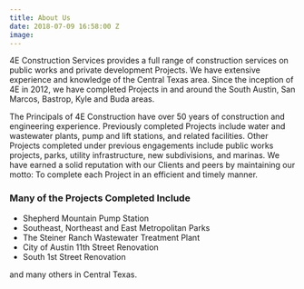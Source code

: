```yaml
---
title: About Us
date: 2018-07-09 16:58:00 Z
image: 
---
```


4E Construction Services provides a full range of construction services on public works and private development Projects. We have extensive experience and knowledge of the Central Texas area. Since the inception of 4E in 2012, we have completed Projects in and around the South Austin, San Marcos, Bastrop, Kyle and Buda areas.

The Principals of 4E Construction have over 50 years of construction and engineering experience. Previously completed Projects include water and wastewater plants, pump and lift stations, and related facilities. Other Projects completed under previous engagements include public works projects, parks, utility infrastructure, new subdivisions, and marinas. We have earned a solid reputation with our Clients and peers by maintaining our motto: To complete each Project in an efficient and timely manner.

### Many of the Projects Completed Include

* Shepherd Mountain Pump Station
* Southeast, Northeast and East Metropolitan Parks
* The Steiner Ranch Wastewater Treatment Plant
* City of Austin 11th Street Renovation
* South 1st Street Renovation

 and many others in Central Texas.